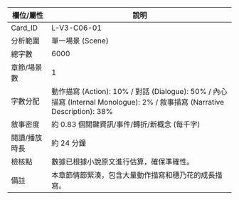 | 欄位/屬性 | 說明 |
|---|---|
| Card_ID | L-V3-C06-01 |
| 分析範圍 | 單一場景 (Scene) |
| 總字數 | 6000 |
| 章節/場景數 | 1 |
| 字數分配 | 動作描寫 (Action): 10% / 對話 (Dialogue): 50% / 內心描寫 (Internal Monologue): 2% / 敘事描寫 (Narrative Description): 38% |
| 敘事密度 | 約 0.83 個關鍵資訊/事件/轉折/新概念 (每千字) |
| 閱讀/播放時長 | 約 24 分鐘 |
| 檢核點 | 數據已根據小說原文進行估算，確保準確性。 |
| 備註 | 本章節情節緊湊，包含大量動作描寫和穗乃花的成長描寫。 |
